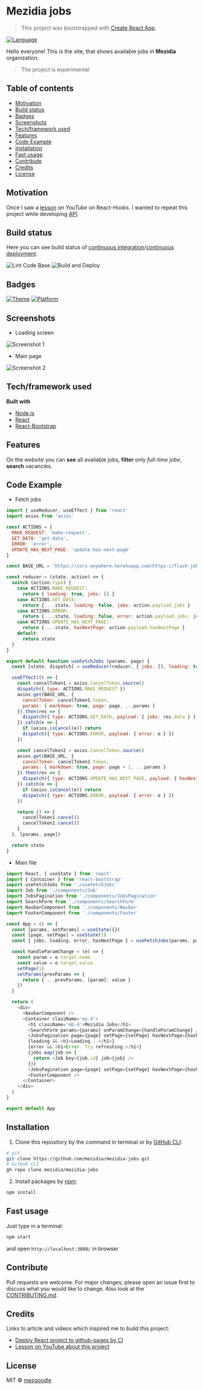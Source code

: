 # Mezidia jobs

> This project was bootstrapped with [Create React App](https://github.com/facebook/create-react-app).

[![Language](https://img.shields.io/badge/language-javascript-brightgreen?style=flat-square)](https://developer.mozilla.org/uk/docs/Web/JavaScript)

Hello everyone! This is the site, that shows available jobs in **Mezidia** organization.

> The project is experimental

## Table of contents

- [Motivation](#motivation)
- [Build status](#build-status)
- [Badges](#badges)
- [Screenshots](#screenshots)
- [Tech/framework used](#techframework-used)
- [Features](#features)
- [Code Example](#code-example)
- [Installation](#installation)
- [Fast usage](#fast-usage)
- [Contribute](#contribute)
- [Credits](#credits)
- [License](#license)

## Motivation

Once I saw a [lesson](https://www.youtube.com/watch?v=fxY1q4SCB64) on _YouTube_ on React-Hooks. I wanted to repeat this project while developing [API](https://github.com/mezidia/flask-jobs).

## Build status

Here you can see build status of [continuous integration](https://en.wikipedia.org/wiki/Continuous_integration)/[continuous deployment](https://en.wikipedia.org/wiki/Continuous_deployment):

![Lint Code Base](https://github.com/mezidia/mezidia-jobs/workflows/Lint%20Code%20Base/badge.svg)
![Build and Deploy](https://github.com/mezidia/mezidia-jobs/workflows/Build%20and%20Deploy/badge.svg)

## Badges

[![Theme](https://img.shields.io/badge/Theme-REST_API-brightgreen?style=flat-square)](https://uk.wikipedia.org/wiki/REST)
[![Platform](https://img.shields.io/badge/Platform-NodeJS-brightgreen?style=flat-square)](https://nodejs.org/uk/)

## Screenshots

- Loading screen

![Screenshot 1](https://raw.githubusercontent.com/mezgoodle/images/master/mezidia-jobs1.png)

- Main page

![Screenshot 2](https://raw.githubusercontent.com/mezgoodle/images/master/mezidia-jobs.png)

## Tech/framework used

**Built with**

- [Node.js](https://nodejs.org/uk/)
- [React](https://uk.reactjs.org/)
- [React-Bootstrap](https://react-bootstrap.github.io/)

## Features

On the website you can **see** all available jobs, **filter** only _full-time jobe_, **search** vacancies.

## Code Example

- Fetch jobs

```js
import { useReducer, useEffect } from 'react'
import axios from 'axios'

const ACTIONS = {
  MAKE_REQUEST: 'make-request',
  GET_DATA: 'get-data',
  ERROR: 'error',
  UPDATE_HAS_NEXT_PAGE: 'update-has-next-page'
}

const BASE_URL = 'https://cors-anywhere.herokuapp.com/https://flask-jobs.herokuapp.com/job'

const reducer = (state, action) => {
  switch (action.type) {
    case ACTIONS.MAKE_REQUEST:
      return { loading: true, jobs: [] }
    case ACTIONS.GET_DATA:
      return { ...state, loading: false, jobs: action.payload.jobs }
    case ACTIONS.ERROR:
      return { ...state, loading: false, error: action.payload.jobs, jobs: [] }
    case ACTIONS.UPDATE_HAS_NEXT_PAGE:
      return { ...state, hasNextPage: action.payload.hasNextPage }
    default:
      return state
  }
}

export default function useFetchJobs (params, page) {
  const [state, dispatch] = useReducer(reducer, { jobs: [], loading: true })

  useEffect(() => {
    const cancelToken1 = axios.CancelToken.source()
    dispatch({ type: ACTIONS.MAKE_REQUEST })
    axios.get(BASE_URL, {
      cancelToken: cancelToken1.token,
      params: { markdown: true, page: page, ...params }
    }).then(res => {
      dispatch({ type: ACTIONS.GET_DATA, payload: { jobs: res.data } })
    }).catch(e => {
      if (axios.isCancel(e)) return
      dispatch({ type: ACTIONS.ERROR, payload: { error: e } })
    })

    const cancelToken2 = axios.CancelToken.source()
    axios.get(BASE_URL, {
      cancelToken: cancelToken2.token,
      params: { markdown: true, page: page + 1, ...params }
    }).then(res => {
      dispatch({ type: ACTIONS.UPDATE_HAS_NEXT_PAGE, payload: { hasNextPage: res.data.length !== 0 } })
    }).catch(e => {
      if (axios.isCancel(e)) return
      dispatch({ type: ACTIONS.ERROR, payload: { error: e } })
    })

    return () => {
      cancelToken1.cancel()
      cancelToken2.cancel()
    }
  }, [params, page])

  return state
}
```

- Main file

```js
import React, { useState } from 'react'
import { Container } from 'react-bootstrap'
import useFetchJobs from './useFetchJobs'
import Job from './components/Job'
import JobsPagination from './components/JobsPagination'
import SearchForm from './components/SearchForm'
import NavbarComponent from './components/Navbar'
import FooterComponent from './components/Footer'

const App = () => {
  const [params, setParams] = useState({})
  const [page, setPage] = useState(1)
  const { jobs, loading, error, hasNextPage } = useFetchJobs(params, page)

  const handleParamChange = (e) => {
    const param = e.target.name
    const value = e.target.value
    setPage(1)
    setParams(prevParams => {
      return { ...prevParams, [param]: value }
    })
  }

  return (
    <div>
      <NavbarComponent />
      <Container className='my-4'>
        <h1 className='mb-4'>Mezidia Jobs</h1>
        <SearchForm params={params} onParamChange={handleParamChange} />
        <JobsPagination page={page} setPage={setPage} hasNextPage={hasNextPage} />
        {loading && <h1>Loading...</h1>}
        {error && <h1>Error. Try refreshing.</h1>}
        {jobs.map(job => {
          return <Job key={job.id} job={job} />
        })}
        <JobsPagination page={page} setPage={setPage} hasNextPage={hasNextPage} />
        <FooterComponent />
      </Container>
    </div>
  )
}

export default App
```

## Installation

1. Clone this repository by the command in terminal or by [GitHub CLI](https://cli.github.com/):

```bash
# git
git clone https://github.com/mezidia/mezidia-jobs.git
# GitHub CLI
gh repo clone mezidia/mezidia-jobs
```

2. Install packages by [npm](https://www.npmjs.com/):

```bash
npm install
```

## Fast usage

Just type in a terminal:

```bash
npm start
```

and open `http://localhost:3000/` in browser

## Contribute

Pull requests are welcome. For major changes, please open an issue first to discuss what you would like to change. Also look at the [CONTRIBUTING.md](https://github.com/mezidia/mezidia-jobs/blob/master/CONTRIBUTING.md).

## Credits

Links to article and videos which inspired me to build this project:

- [Deploy React project to github-pages by CI](https://github.com/marketplace/actions/deploy-to-github-pages)
- [Lesson on YouTube about this project](https://www.youtube.com/watch?v=fxY1q4SCB64)

## License

MIT © [mezgoodle](https://github.com/mezgoodle)
